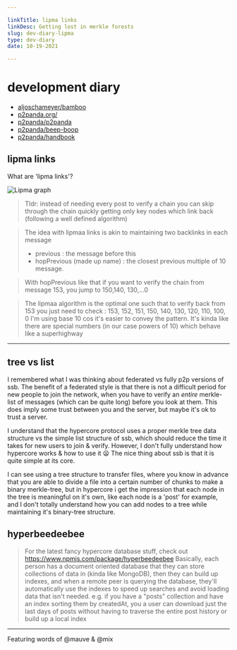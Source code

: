 ```yaml
---

linkTitle: lipma links
linkDesc: Getting lost in merkle forests
slug: dev-diary-lipma
type: dev-diary
date: 10-19-2021

---
```


# development diary

* [aljoschameyer/bamboo](https://github.com/aljoschameyer/bamboo)
* [p2panda.org/](https://p2panda.org/)
* [p2panda/p2panda](https://github.com/p2panda/p2panda)
* [p2panda/beep-boop](https://github.com/p2panda/beep-boop)
* [p2panda/handbook](https://github.com/p2panda/handbook)

## lipma links

What are 'lipma links'?

![Lipma graph](/img/graph.svg "Graph")

> Tldr: instead of needing every post to verify a chain you can skip through the chain quickly getting only key nodes which link back (following a well defined algorithm)

> The idea with lipmaa links is akin to maintaining two backlinks in each message
> - previous : the message before this
> - hopPrevious (made up name) : the closest previous multiple of  10 message.

> With hopPrevious like that if you want to verify the chain from message 153, you jump to 150,140, 130,...0

> The lipmaa algorithm is the optimal one such that to verify back from 153 you just need to check :
> 153, 152, 151, 150, 140, 130, 120, 110, 100, 0
> I'm using base 10 cos it's easier to convey the pattern. It's kinda like there are special numbers (in our case powers of 10) which behave like a superhighway 

---------------------------------------------

## tree vs list

I remembered what I was thinking about federated vs fully p2p versions of ssb. The benefit of a federated style is that there is not a difficult period for new people to join the network, when you have to verify an *entire* merkle-list of messages (which can be quite long) before you look at them. This does imply some trust between you and the server, but maybe it's ok to trust a server. 

I understand that the hypercore protocol uses a proper merkle tree data structure vs the simple list structure of ssb, which should reduce the time it takes for new users to join & verify. However, I don't fully understand how hypercore works & how to use it 😦 The nice thing about ssb is that it is quite simple at its core.

I can see using a tree structure to transfer files, where you know in advance that you are able to divide a file into a certain number of chunks to make a binary merkle-tree, but in hypercore i get the impression that each node in the tree is meaningful on it's own, like each node is a 'post' for example, and I don't totally understand how you can add nodes to a tree while maintaining it's binary-tree structure.

## hyperbeedeebee

> For the latest fancy hypercore database stuff, check out https://www.npmjs.com/package/hyperbeedeebee
> Basically, each person has a document oriented database that they can store collections of data in (kinda like MongoDB), then they can build up indexes, and when a remote peer is querying the database, they'll automatically use the indexes to speed up searches and avoid loading data that isn't needed.
> e.g. if you have a "posts" collection and have an index sorting them by createdAt, you a user can download just the last days of posts without having to traverse the entire post history or build up a local index 

---------------------------------------

Featuring words of @mauve & @mix

